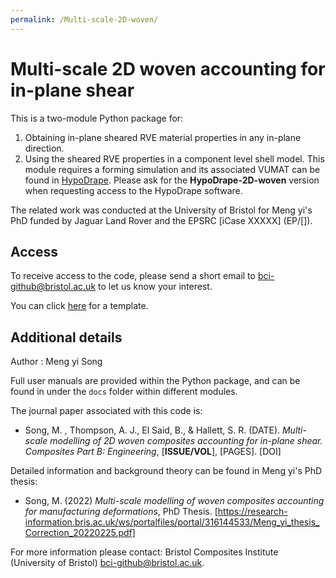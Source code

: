 ```yaml
---
permalink: /Multi-scale-2D-woven/
---
```


# Multi-scale 2D woven accounting for in-plane shear

This is a two-module Python package for:
1. Obtaining in-plane sheared RVE material properties in any in-plane direction.
2. Using the sheared RVE properties in a component level shell model. This module requires a forming simulation and its associated VUMAT can be found in [HypoDrape](./HypoDrape.md). Please ask for the **HypoDrape-2D-woven** version when requesting access to the HypoDrape software.

The related work was conducted at the University of Bristol for Meng yi's PhD funded by Jaguar Land Rover and the EPSRC [iCase XXXXX] (EP/[]).

## Access

To receive access to the code, please send a short email to bci-github@bristol.ac.uk to let us know your interest.

You can click [here](mailto:bci-github@bristol.ac.uk?subject=Access%20to%20Multi-scale-2D-woven%20repository&body=Dear%20BCI%2C%20%0D%0A%0D%0AI%20would%20like%20to%20request%20access%20to%20your%20GitHub%20repository%20for%20Multi-scale-2D-woven.%20%0D%0A%0D%0ABest%20wishes%2C%20%0D%0A%3Cname%3E%0D%0A%3Coptional%20affiliation%3E) for a template.

## Additional details

Author : Meng yi Song

Full user manuals are provided within the Python package, and can be found in under the `docs` folder within different modules. 

The journal paper associated with this code is:

- Song, M. , Thompson, A. J., El Said, B., & Hallett, S. R. (DATE). *Multi-scale modelling of 2D woven composites accounting for in-plane shear. Composites Part B: Engineering*, [**ISSUE/VOL**], [PAGES]. [DOI]

Detailed information and background theory can be found in Meng yi's PhD thesis:

- Song, M. (2022) *Multi-scale modelling of woven composites accounting for manufacturing deformations*, PhD Thesis. [https://research-information.bris.ac.uk/ws/portalfiles/portal/316144533/Meng_yi_thesis_Correction_20220225.pdf]

For more information please contact: Bristol Composites Institute (University of Bristol) [bci-github@bristol.ac.uk](bci-github@bristol.ac.uk).

